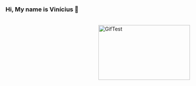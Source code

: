 ### Hi, My name is Vinícius 👋

<!--
**Vinicius-Peters/Vinicius-Peters** is a ✨ _special_ ✨ repository because its `README.md` (this file) appears on your GitHub profile.

Here are some ideas to get you started:

- 🔭 I’m currently working on ...
- 🌱 I’m currently learning ...
- 👯 I’m looking to collaborate on ...
- 🤔 I’m looking for help with ...
- 💬 Ask me about ...
- 📫 How to reach me: ...
- 😄 Pronouns: ...
- ⚡ Fun fact: ...
-->

<div style=": inline_block"> <br>
  <img align="right" alt="GifTest" height="150" width="250"src="https://thumbs.gfycat.com/ElasticIdolizedKitfox-max-1mb.gif">
</div>
